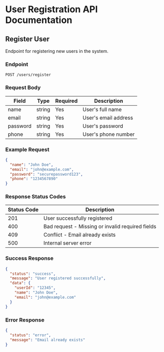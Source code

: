 # User Registration API Documentation

## Register User
Endpoint for registering new users in the system.

### Endpoint
```
POST /users/register
```

### Request Body
| Field      | Type   | Required | Description                    |
|------------|--------|----------|--------------------------------|
| name       | string | Yes      | User's full name              |
| email      | string | Yes      | User's email address          |
| password   | string | Yes      | User's password               |
| phone      | string | Yes      | User's phone number           |

### Example Request
```json
{
  "name": "John Doe",
  "email": "john@example.com",
  "password": "securepassword123",
  "phone": "1234567890"
}
```

### Response Status Codes
| Status Code | Description                                           |
|------------|-------------------------------------------------------|
| 201        | User successfully registered                           |
| 400        | Bad request - Missing or invalid required fields       |
| 409        | Conflict - Email already exists                        |
| 500        | Internal server error                                  |

### Success Response
```json
{
  "status": "success",
  "message": "User registered successfully",
  "data": {
    "userId": "12345",
    "name": "John Doe",
    "email": "john@example.com"
  }
}
```

### Error Response
```json
{
  "status": "error",
  "message": "Email already exists"
}
```
